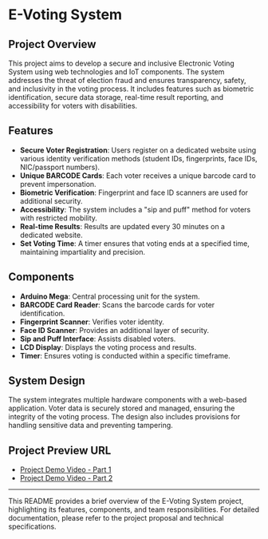 # E-Voting System

## Project Overview

This project aims to develop a secure and inclusive Electronic Voting System using web technologies and IoT components. The system addresses the threat of election fraud and ensures transparency, safety, and inclusivity in the voting process. It includes features such as biometric identification, secure data storage, real-time result reporting, and accessibility for voters with disabilities.

## Features

- **Secure Voter Registration**: Users register on a dedicated website using various identity verification methods (student IDs, fingerprints, face IDs, NIC/passport numbers).
- **Unique BARCODE Cards**: Each voter receives a unique barcode card to prevent impersonation.
- **Biometric Verification**: Fingerprint and face ID scanners are used for additional security.
- **Accessibility**: The system includes a "sip and puff" method for voters with restricted mobility.
- **Real-time Results**: Results are updated every 30 minutes on a dedicated website.
- **Set Voting Time**: A timer ensures that voting ends at a specified time, maintaining impartiality and precision.

## Components

- **Arduino Mega**: Central processing unit for the system.
- **BARCODE Card Reader**: Scans the barcode cards for voter identification.
- **Fingerprint Scanner**: Verifies voter identity.
- **Face ID Scanner**: Provides an additional layer of security.
- **Sip and Puff Interface**: Assists disabled voters.
- **LCD Display**: Displays the voting process and results.
- **Timer**: Ensures voting is conducted within a specific timeframe.

## System Design

The system integrates multiple hardware components with a web-based application. Voter data is securely stored and managed, ensuring the integrity of the voting process. The design also includes provisions for handling sensitive data and preventing tampering.

## Project Preview URL

- [Project Demo Video - Part 1](https://youtu.be/pVRAK2JaDbo)
- [Project Demo Video - Part 2](https://www.youtube.com/watch?v=01FiADLZ4sE)

---

This README provides a brief overview of the E-Voting System project, highlighting its features, components, and team responsibilities. For detailed documentation, please refer to the project proposal and technical specifications.
